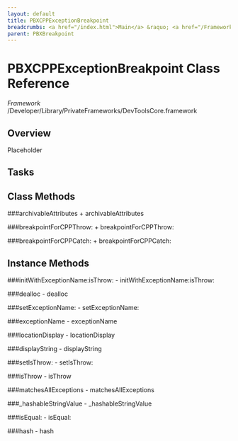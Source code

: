 ```yaml
---
layout: default
title: PBXCPPExceptionBreakpoint
breadcrumbs: <a href="/index.html">Main</a> &raquo; <a href="/Frameworks.html">Framework</a> &raquo; <a href="/Frameworks/DevToolsCore.html">DevToolsCore</a> &raquo; PBXCPPExceptionBreakpoint
parent: PBXBreakpoint 
---
```

# PBXCPPExceptionBreakpoint Class Reference

*Framework* /Developer/Library/PrivateFrameworks/DevToolsCore.framework

## Overview

Placeholder

## Tasks

## Class Methods

<a name="+archivableAttributes"></a>
###archivableAttributes
    + archivableAttributes

<a name="+breakpointForCPPThrow:"></a>
###breakpointForCPPThrow:
    + breakpointForCPPThrow:

<a name="+breakpointForCPPCatch:"></a>
###breakpointForCPPCatch:
    + breakpointForCPPCatch:

## Instance Methods

<a name="-initWithExceptionName:isThrow:"></a>
###initWithExceptionName:isThrow:
    - initWithExceptionName:isThrow:

<a name="-dealloc"></a>
###dealloc
    - dealloc

<a name="-setExceptionName:"></a>
###setExceptionName:
    - setExceptionName:

<a name="-exceptionName"></a>
###exceptionName
    - exceptionName

<a name="-locationDisplay"></a>
###locationDisplay
    - locationDisplay

<a name="-displayString"></a>
###displayString
    - displayString

<a name="-setIsThrow:"></a>
###setIsThrow:
    - setIsThrow:

<a name="-isThrow"></a>
###isThrow
    - isThrow

<a name="-matchesAllExceptions"></a>
###matchesAllExceptions
    - matchesAllExceptions

<a name="-_hashableStringValue"></a>
###_hashableStringValue
    - _hashableStringValue

<a name="-isEqual:"></a>
###isEqual:
    - isEqual:

<a name="-hash"></a>
###hash
    - hash

